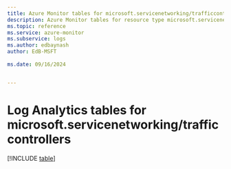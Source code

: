 ```yaml
---
title: Azure Monitor tables for microsoft.servicenetworking/trafficcontrollers
description: Azure Monitor tables for resource type microsoft.servicenetworking/trafficcontrollers
ms.topic: reference
ms.service: azure-monitor
ms.subservice: logs
ms.author: edbaynash
author: EdB-MSFT
   
ms.date: 09/16/2024


---
```


# Log Analytics tables for microsoft.servicenetworking/trafficcontrollers  

[!INCLUDE [table](~/reusable-content/ce-skilling/azure/includes/azure-monitor/reference/tables/microsoft-servicenetworking_trafficcontrollers-include.md)]

